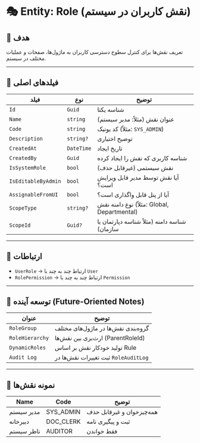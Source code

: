# 🎭 Entity: Role (نقش کاربران در سیستم)

## 🎯 هدف
تعریف نقش‌ها برای کنترل سطوح دسترسی کاربران به ماژول‌ها، صفحات و عملیات مختلف در سیستم.

---

## 🧱 فیلدهای اصلی

| فیلد | نوع | توضیح |
|------|------|--------|
| `Id` | `Guid` | شناسه یکتا |
| `Name` | `string` | عنوان نقش (مثلاً: مدیر سیستم) |
| `Code` | `string` | کد یونیک (مثلاً: `SYS_ADMIN`) |
| `Description` | `string?` | توضیح اختیاری |
| `CreatedAt` | `DateTime` | تاریخ ایجاد |
| `CreatedBy` | `Guid` | شناسه کاربری که نقش را ایجاد کرده |
| `IsSystemRole` | `bool` | نقش سیستمی (غیرقابل حذف) |
| `IsEditableByAdmin` | `bool` | آیا نقش توسط مدیر قابل ویرایش است؟ |
| `AssignableFromUI` | `bool` | آیا از پنل قابل واگذاری است؟ |
| `ScopeType` | `string?` | نوع دامنه نقش (مثلاً: Global, Departmental) |
| `ScopeId` | `Guid?` | شناسه دامنه (مثلاً شناسه دپارتمان یا سازمان) |

---

## 🔄 ارتباطات

- `UserRole` → ارتباط چند به چند با `User`
- `RolePermission` → ارتباط چند به چند با `Permission`

---

## 🧠 توسعه آینده (Future-Oriented Notes)

| عنوان | توضیح |
|--------|--------|
| `RoleGroup` | گروه‌بندی نقش‌ها در ماژول‌های مختلف |
| `RoleHierarchy` | ارث‌بری بین نقش‌ها (ParentRoleId) |
| `DynamicRoles` | تولید خودکار نقش بر اساس Rule |
| `Audit Log` | ثبت تغییرات نقش‌ها در `RoleAuditLog` |

---

## 🧩 نمونه نقش‌ها

| Name | Code | توضیح |
|------|------|--------|
| مدیر سیستم | SYS_ADMIN | همه‌چیزخوان و غیرقابل حذف |
| دبیرخانه | DOC_CLERK | ثبت و پیگیری نامه |
| ناظر سیستم | AUDITOR | فقط خواندن |
